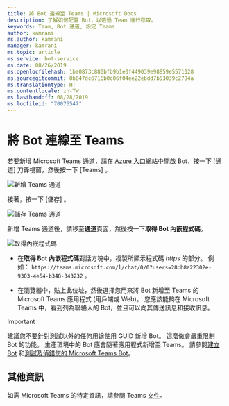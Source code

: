 ```yaml
---
title: 將 Bot 連線至 Teams | Microsoft Docs
description: 了解如何配置 Bot，以透過 Team 進行存取。
keywords: Team, Bot 通道, 設定 Teams
author: kamrani
ms.author: kamrani
manager: kamrani
ms.topic: article
ms.service: bot-service
ms.date: 08/26/2019
ms.openlocfilehash: 1ba0873c880bfb9b1e0f449039e98859e5571028
ms.sourcegitcommit: 0b647dc6716b0c06f04ee22ebdd7b53039c2784a
ms.translationtype: HT
ms.contentlocale: zh-TW
ms.lasthandoff: 08/28/2019
ms.locfileid: "70076547"
---
```

# <a name="connect-a-bot-to-teams"></a>將 Bot 連線至 Teams

若要新增 Microsoft Teams 通道，請在 [Azure 入口網站](https://portal.azure.com)中開啟 Bot，按一下 [通道]  刀鋒視窗，然後按一下 [Teams]  。

![新增 Teams 通道](media/teams/connect-teams-channel.png)

接著，按一下 [儲存]  。

![儲存 Teams 通道](media/teams/save-teams-channel.png)

新增 Teams 通道後，請移至**通道**頁面，然後按一下**取得 Bot 內嵌程式碼**。

![取得內嵌程式碼](media/teams/get-embed-code.png)

- 在**取得 Bot 內嵌程式碼**對話方塊中，複製所顯示程式碼 _https_ 的部分。 例如： `https://teams.microsoft.com/l/chat/0/0?users=28:b8a22302e-9303-4e54-b348-343232` 。 

- 在瀏覽器中，貼上此位址，然後選擇您用來將 Bot 新增至 Teams 的 Microsoft Teams 應用程式 (用戶端或 Web)。 您應該能夠在 Microsoft Teams 中，看到列為聯絡人的 Bot，並且可以向其傳送訊息和接收訊息。 

> [!IMPORTANT] 
> 建議您不要針對測試以外的任何用途使用 GUID 新增 Bot。 這麼做會嚴重限制 Bot 的功能。 生產環境中的 Bot 應會隨著應用程式新增至 Teams。 請參閱[建立 Bot](https://docs.microsoft.com/microsoftteams/platform/concepts/bots/bots-create) 和[測試及偵錯您的 Microsoft Teams Bot](https://docs.microsoft.com/microsoftteams/platform/concepts/bots/bots-test)。


## <a name="additional-information"></a>其他資訊
如需 Microsoft Teams 的特定資訊，請參閱 Teams [文件](https://docs.microsoft.com/en-us/microsoftteams/platform/overview)。 
